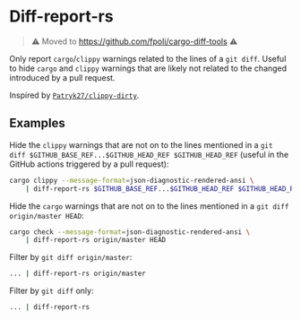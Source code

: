 # Diff-report-rs

> ⚠️ Moved to https://github.com/fpoli/cargo-diff-tools ⚠️

Only report `cargo`/`clippy` warnings related to the lines of a `git diff`. Useful to hide `cargo` and `clippy` warnings that are likely not related to the changed introduced by a pull request.

Inspired by [`Patryk27/clippy-dirty`](https://github.com/Patryk27/clippy-dirty).

## Examples

Hide the `clippy` warnings that are not on to the lines mentioned in a `git diff $GITHUB_BASE_REF...$GITHUB_HEAD_REF $GITHUB_HEAD_REF` (useful in the GitHub actions triggered by a pull request):

```bash
cargo clippy --message-format=json-diagnostic-rendered-ansi \
    | diff-report-rs $GITHUB_BASE_REF...$GITHUB_HEAD_REF $GITHUB_HEAD_REF
```

Hide the `cargo` warnings that are not on to the lines mentioned in a `git diff origin/master HEAD`:

```bash
cargo check --message-format=json-diagnostic-rendered-ansi \
    | diff-report-rs origin/master HEAD
```

Filter by `git diff origin/master`:

```bash
... | diff-report-rs origin/master
```

Filter by `git diff` only:

```bash
... | diff-report-rs
```

